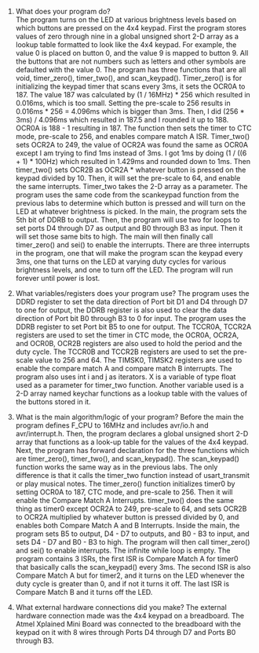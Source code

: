 1. What does your program do?  
The program turns on the LED at various brightness levels based on which buttons are pressed on the 4x4 keypad. First the program stores values of zero through nine in a global unsigned short 2-D array as a lookup table formatted to look like the 4x4 keypad. For example, the value 0 is placed on button 0, and the value 9 is mapped to button 9. All the buttons that are not numbers such as letters and other symbols are defaulted with the value 0. The program has three functions that are all void, timer_zero(), timer_two(), and scan_keypad(). Timer_zero() is for initializing the keypad timer that scans every 3ms, it sets the OCR0A to 187. The value 187 was calculated by (1 / 16MHz) * 256 which resulted in 0.016ms, which is too small. Setting the pre-scale to 256 results in 0.016ms * 256 = 4.096ms which is bigger than 3ms. Then, I did (256 * 3ms) / 4.096ms which resulted in 187.5 and I rounded it up to 188. OCR0A is 188 - 1 resulting in 187. The function then sets the timer to CTC mode, pre-scale to 256, and enables compare match A ISR. Timer_two() sets OCR2A to 249, the value of OCR2A was found the same as OCR0A except I am trying to find 1ms instead of 3ms. I got 1ms by doing (1 / ((6 + 1) * 100Hz) which resulted in 1.429ms and rounded down to 1ms. Then timer_two() sets OCR2B as OCR2A * whatever button is pressed on the keypad divided by 10. Then, it will set the pre-scale to 64, and enable the same interrupts. Timer_two takes the 2-D array as a parameter. The program uses the same code from the scankeypad function from the previous labs to determine which button is pressed and will turn on the LED at whatever brightness is picked. In the main, the program sets the 5th bit of DDRB to output. Then, the program will use two for loops to set ports D4 through D7 as output and B0 through B3 as input. Then it will set those same bits to high. The main will then finally call timer_zero() and sei() to enable the interrupts. There are three interrupts in the program, one that will make the program scan the keypad every 3ms, one that turns on the LED at varying duty cycles for various brightness levels, and one to turn off the LED. The program will run forever until power is lost.

2. What variables/registers does your program use? 
The program uses the DDRD register to set the data direction of Port bit D1 and D4 through D7 to one for output, the DDRB register is also used to clear the data direction of Port bit B0 through B3 to 0 for input. The program uses the DDRB register to set Port bit B5 to one for output. The TCCR0A, TCCR2A registers are used to set the timer in CTC mode, the OCR0A, OCR2A, and OCR0B, OCR2B registers are also used to hold the period and the duty cycle. The TCCR0B and TCCR2B registers are used to set the pre-scale value to 256 and 64. The TIMSK0, TIMSK2 registers are used to enable the compare match A and compare match B interrupts. The program also uses int i and j as iterators. X is a variable of type float used as a parameter for timer_two function. Another variable used is a 2-D array named keychar functions as a lookup table with the values of the buttons stored in it. 

3. What is the main algorithm/logic of your program? 
Before the main the program defines F_CPU to 16MHz and includes avr/io.h and avr/interrupt.h. Then, the program declares a global unsigned short 2-D array that functions as a look-up table for the values of the 4x4 keypad. Next, the program has forward declaration for the three functions which are timer_zero(), timer_two(), and scan_keypad(). The scan_keypad() function works the same way as in the previous labs. The only difference is that it calls the timer_two function instead of usart_transmit or play musical notes. The timer_zero() function initializes timer0 by setting OCR0A to 187, CTC mode, and pre-scale to 256. Then it will enable the Compare Match A Interrupts. timer_two() does the same thing as timer0 except OCR2A to 249, pre-scale to 64, and sets OCR2B to OCR2A multiplied by whatever button is pressed divided by 0, and enables both Compare Match A and B Interrupts. Inside the main, the program sets B5 to output, D4 - D7 to outputs, and B0 - B3 to input, and sets D4 - D7 and B0 - B3 to high. The program will then call timer_zero() and sei() to enable interrupts. The infinite while loop is empty. The program contains 3 ISRs, the first ISR is Compare Match A for timer0 that basically calls the scan_keypad() every 3ms. The second ISR is also Compare Match A but for timer2, and it turns on the LED whenever the duty cycle is greater than 0, and if not it turns it off. The last ISR is Compare Match B and it turns off the LED.

4. What external hardware connections did you make? 
The external hardware connection made was the 4x4 keypad on a breadboard. The Atmel Xplained Mini Board was connected to the breadboard with the keypad on it with 8 wires through Ports D4 through D7 and Ports B0 through B3.
